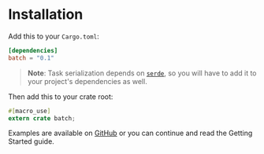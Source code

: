 # Installation

Add this to your `Cargo.toml`:

```toml
[dependencies]
batch = "0.1"
```

> **Note**: Task serialization depends on [`serde`](https://serde.rs/), so you will have to add it to your project's dependencies as well.

Then add this to your crate root:

```rust
#[macro_use]
extern crate batch;
```

Examples are available on [GitHub](https://github.com/kureuil/batch-rs/tree/master/batch/examples) or you can continue and read the Getting Started guide.


